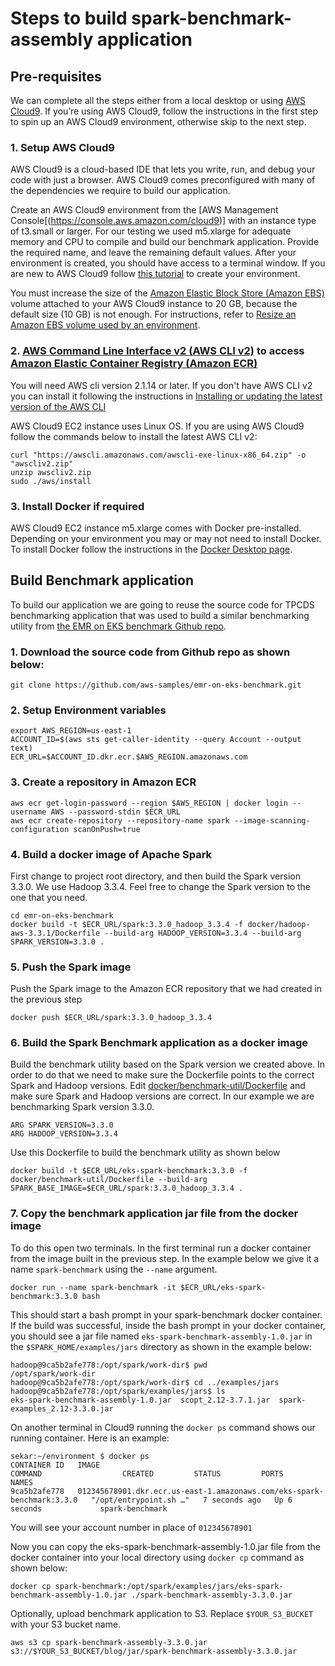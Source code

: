 # Steps to build spark-benchmark-assembly application

## Pre-requisites
We can complete all the steps either from a local desktop or using [AWS Cloud9](https://aws.amazon.com/cloud9/).  If you’re using AWS Cloud9, follow the instructions in the first step to spin up an AWS Cloud9 environment, otherwise skip to the next step.

### 1. Setup AWS Cloud9
AWS Cloud9 is a cloud-based IDE that lets you write, run, and debug your code with just a browser. AWS Cloud9 comes preconfigured with many of the dependencies we require to build our application.

Create an AWS Cloud9 environment from the [AWS Management Console[(https://console.aws.amazon.com/cloud9)] with an instance type of t3.small or larger. For our testing we used m5.xlarge for adequate memory and CPU to compile and build our benchmark application. Provide the required name, and leave the remaining default values. After your environment is created, you should have access to a terminal window. If you are new to AWS Cloud9 follow [this tutorial](https://docs.aws.amazon.com/cloud9/latest/user-guide/tutorial.html) to create your environment.

You must increase the size of the [Amazon Elastic Block Store (Amazon EBS)](https://aws.amazon.com/ebs/) volume attached to your AWS Cloud9 instance to 20 GB, because the default size (10 GB) is not enough. For instructions, refer to [Resize an Amazon EBS volume used by an environment](https://docs.aws.amazon.com/cloud9/latest/user-guide/move-environment.html#move-environment-resize).

### 2. [AWS Command Line Interface v2 (AWS CLI v2)](https://aws.amazon.com/cli/) to access  [Amazon Elastic Container Registry (Amazon ECR)](https://aws.amazon.com/ecr/)
You will need AWS cli version 2.1.14 or later. If you don't have AWS CLI v2 you can install it following the instructions in [Installing or updating the latest version of the AWS CLI](https://docs.aws.amazon.com/cli/latest/userguide/getting-started-install.html)

AWS Cloud9 EC2 instance uses Linux OS. If you are using AWS Cloud9 follow the commands below to install the latest AWS CLI v2:

```
curl "https://awscli.amazonaws.com/awscli-exe-linux-x86_64.zip" -o "awscliv2.zip"
unzip awscliv2.zip
sudo ./aws/install
```

### 3. Install Docker if required
AWS Cloud9 EC2 instance m5.xlarge comes with Docker pre-installed. Depending on your environment you may or may not need to install Docker. To install Docker follow the instructions in the [Docker Desktop page](https://docs.docker.com/desktop/#download-and-install).

## Build Benchmark application

To build our application we are going to reuse the source code for TPCDS benchmarking application that was used to build a similar benchmarking utility from [the EMR on EKS benchmark Github repo](https://github.com/aws-samples/emr-on-eks-benchmark).

### 1. Download the source code from Github repo as shown below:
```
git clone https://github.com/aws-samples/emr-on-eks-benchmark.git
```
### 2. Setup Environment variables

```
export AWS_REGION=us-east-1
ACCOUNT_ID=$(aws sts get-caller-identity --query Account --output text)
ECR_URL=$ACCOUNT_ID.dkr.ecr.$AWS_REGION.amazonaws.com
```

### 3. Create a repository in Amazon ECR

```
aws ecr get-login-password --region $AWS_REGION | docker login --username AWS --password-stdin $ECR_URL
aws ecr create-repository --repository-name spark --image-scanning-configuration scanOnPush=true
```

### 4. Build a docker image of Apache Spark

First change to project root directory, and then build the Spark version 3.3.0. We use Hadoop 3.3.4. Feel free to change the Spark version to the one that you need.
```
cd emr-on-eks-benchmark
docker build -t $ECR_URL/spark:3.3.0_hadoop_3.3.4 -f docker/hadoop-aws-3.3.1/Dockerfile --build-arg HADOOP_VERSION=3.3.4 --build-arg SPARK_VERSION=3.3.0 .
```

### 5. Push the Spark image


Push the Spark image to the Amazon ECR repository that we had created in the previous step

```
docker push $ECR_URL/spark:3.3.0_hadoop_3.3.4
```

### 6. Build the Spark Benchmark application as a docker image

Build the benchmark utility based on the Spark version we created above. In order to do that we need to make sure the Dockerfile points to the correct Spark and Hadoop versions. Edit [docker/benchmark-util/Dockerfile](https://github.com/aws-samples/emr-on-eks-benchmark/blob/main/docker/benchmark-util/Dockerfile) and make sure Spark and Hadoop versions are correct. In our example we are benchmarking Spark version 3.3.0.

```
ARG SPARK_VERSION=3.3.0
ARG HADOOP_VERSION=3.3.4
```

Use this Dockerfile to build the benchmark utility as shown below

```
docker build -t $ECR_URL/eks-spark-benchmark:3.3.0 -f docker/benchmark-util/Dockerfile --build-arg SPARK_BASE_IMAGE=$ECR_URL/spark:3.3.0_hadoop_3.3.4 .
```

### 7. Copy the benchmark application jar file from the docker image
To do this open two terminals. In the first terminal run a docker container from the image built in the previous step. In the example below we give it a name `spark-benchmark` using the `--name` argument.

```
docker run --name spark-benchmark -it $ECR_URL/eks-spark-benchmark:3.3.0 bash
```
This should start a bash prompt in your spark-benchmark docker container. If the build was successful, inside the bash prompt in your docker container, you should see a jar file named `eks-spark-benchmark-assembly-1.0.jar` in the `$SPARK_HOME/examples/jars` directory as shown in the example below:

```
hadoop@9ca5b2afe778:/opt/spark/work-dir$ pwd
/opt/spark/work-dir
hadoop@9ca5b2afe778:/opt/spark/work-dir$ cd ../examples/jars
hadoop@9ca5b2afe778:/opt/spark/examples/jars$ ls
eks-spark-benchmark-assembly-1.0.jar  scopt_2.12-3.7.1.jar  spark-examples_2.12-3.3.0.jar
```

On another terminal in Cloud9 running the `docker ps` command shows our running container. Here is an example:

```
sekar:~/environment $ docker ps
CONTAINER ID   IMAGE                                                                    COMMAND                  CREATED         STATUS         PORTS     NAMES
9ca5b2afe778   012345678901.dkr.ecr.us-east-1.amazonaws.com/eks-spark-benchmark:3.3.0   "/opt/entrypoint.sh …"   7 seconds ago   Up 6 seconds             spark-benchmark
```

You will see your account number in place of `012345678901`

Now you can copy the eks-spark-benchmark-assembly-1.0.jar file from the docker container into your local directory using `docker cp` command as shown below:

```
docker cp spark-benchmark:/opt/spark/examples/jars/eks-spark-benchmark-assembly-1.0.jar ./spark-benchmark-assembly-3.3.0.jar
```

Optionally, upload benchmark application to S3. Replace `$YOUR_S3_BUCKET` with your S3 bucket name.

```
aws s3 cp spark-benchmark-assembly-3.3.0.jar s3://$YOUR_S3_BUCKET/blog/jar/spark-benchmark-assembly-3.3.0.jar
```
